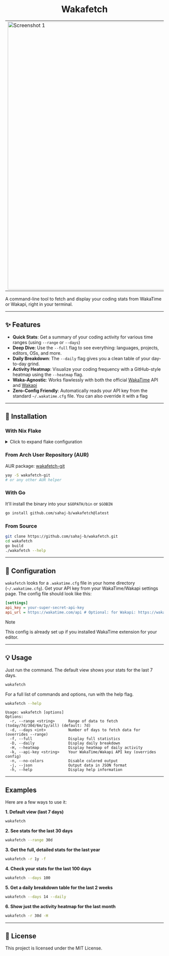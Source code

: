 <div align="center">
  <h1>Wakafetch</h1>
  <table>
    <tr>
      <td><img src="assets/base.jpg" alt="Screenshot 1" width="850">
        </td>
      <td>
        <img src="assets/full.jpg" alt="Screenshot 3" width="400">
        <img src="assets/heatmap.jpg" alt="Screenshot 2" width="400">
    </td>
    </tr>
  </table>
</div>

A command-line tool to fetch and display your coding stats from WakaTime or Wakapi, right in your terminal.

-----

## ✨ Features
- **Quick Stats**: Get a summary of your coding activity for various time ranges (using `--range` or `--days`)
- **Deep Dive**: Use the `--full` flag to see everything: languages, projects, editors, OSs, and more.
- **Daily Breakdown**: The `--daily` flag gives you a clean table of your day-to-day grind.
- **Activity Heatmap**: Visualize your coding frequency with a GitHub-style heatmap using the `--heatmap` flag.
- **Waka-Agnostic**: Works flawlessly with both the official [WakaTime](https://wakatime.com) API and [Wakapi](https://github.com/muety/wakapi)
- **Zero-Config Friendly**: Automatically reads your API key from the standard `~/.wakatime.cfg` file. You can also override it with a flag

-----

## 🚀 Installation

### With Nix Flake

<details>
<summary>Click to expand flake configuration</summary>

```nix
# flake.nix
{
    inputs = {
        nixpkgs-unstable.url = "nixpkgs/nixos-unstable";
        wakafetch = {
            url = "github:sahaj-b/wakafetch";
            inputs.nixpkgs.follows = "nixpkgs-unstable";
        };
    };

    outputs = inputs@{self,  nixpkgs-unstable, ... }:
        let
            system = "x86_64-linux";

            overlay = final: prev: {
                wakafetch = inputs.wakafetch.packages.${system}.default;
            };

            pkgs = import nixpkgs-unstable {
                inherit system;
                overlays = [ overlay ];
            };

        in {
            homeConfigurations.my-user = home-manager.lib.homeManagerConfiguration {
                inherit pkgs;
                modules = [
                    {
                        home.username = "my-user";
                        home.homeDirectory = "/home/my-user";

                        home.packages = [
                            pkgs.wakafetch
                        ];
                    }
                ];
            };
        };
}
```

</details>

### From Arch User Repository (AUR)

AUR package: [wakafetch-git](https://aur.archlinux.org/packages/wakafetch-git)
```bash
yay -S wakafetch-git
# or any other AUR helper
```

### With Go

It'll install the binary into your `$GOPATH/bin` or `$GOBIN`
```bash
go install github.com/sahaj-b/wakafetch@latest
```

### From Source

```bash
git clone https://github.com/sahaj-b/wakafetch.git
cd wakafetch
go build
./wakafetch --help
```

-----

## 🔧 Configuration

`wakafetch` looks for a `.wakatime.cfg` file in your home directory (`~/.wakatime.cfg`). Get your API key from your WakaTime/Wakapi settings page.
The config file should look like this:

```ini
[settings]
api_key = your-super-secret-api-key
api_url = https://wakatime.com/api # Optional: for Wakapi: https://wakapi.dev/api, or your self hosted instance URL
```

> [!NOTE]
> This config is already set up if you installed WakaTime extension for your editor.
-----

## 💡 Usage

Just run the command. The default view shows your stats for the last 7 days.
```bash
wakafetch
```

For a full list of commands and options, run with the help flag.
```bash
wakafetch --help
```
```
Usage: wakafetch [options]
Options:
  -r, --range <string>      Range of data to fetch (today/7d/30d/6m/1y/all) (default: 7d)
  -d, --days <int>          Number of days to fetch data for (overrides --range)
  -f, --full                Display full statistics
  -D, --daily               Display daily breakdown
  -H, --heatmap             Display heatmap of daily activity
  -k, --api-key <string>    Your WakaTime/Wakapi API key (overrides config)
  -n, --no-colors           Disable colored output
  -j, --json                Output data in JSON format
  -h, --help                Display help information
```

-----

## Examples

Here are a few ways to use it:

**1. Default view (last 7 days)**
```bash
wakafetch
```

**2. See stats for the last 30 days**
```bash
wakafetch --range 30d
```

**3. Get the full, detailed stats for the last year**
```bash
wakafetch -r 1y -f
```

**4. Check your stats for the last 100 days**
```bash
wakafetch --days 100
```

**5. Get a daily breakdown table for the last 2 weeks**
```bash
wakafetch --days 14 --daily
```

**6. Show just the activity heatmap for the last month**
```bash
wakafetch -r 30d -H
```
-----

## 📜 License
This project is licensed under the MIT License.
